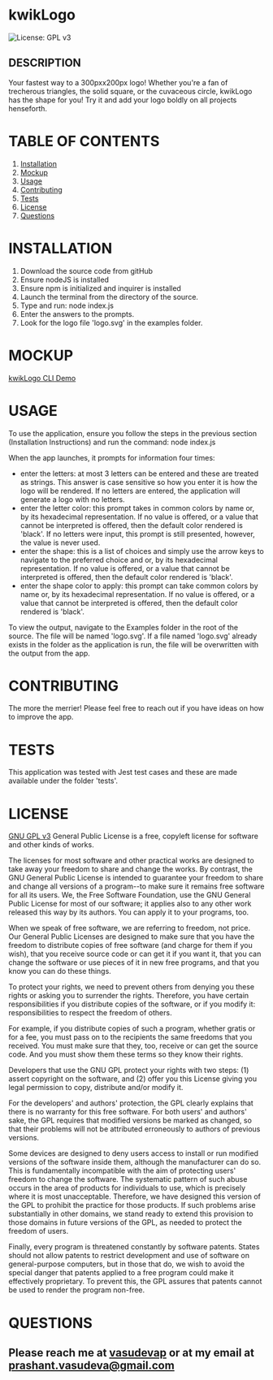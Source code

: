 # kwikLogo
![License: GPL v3](https://img.shields.io/badge/License-GPLv3-blue.svg)

## DESCRIPTION

Your fastest way to a 300pxx200px logo!  Whether you're a fan of trecherous triangles, the solid square, or the cuvaceous circle, kwikLogo has the shape for you!  Try it and add your logo boldly on all projects henseforth.


# TABLE OF CONTENTS

1. [Installation](#installation)
2. [Mockup](#mockup)
3. [Usage](#usage)
4. [Contributing](#contributing)
5. [Tests](#tests)
6. [License](#license)
7. [Questions](#questions)

# INSTALLATION
1. Download the source code from gitHub
2. Ensure nodeJS is installed
3. Ensure npm is initialized and inquirer is installed
4. Launch the terminal from the directory of the source.
5. Type and run: node index.js
6. Enter the answers to the prompts.
7. Look for the logo file 'logo.svg' in the examples folder.

# MOCKUP
[kwikLogo CLI Demo](https://drive.google.com/file/d/1n6JyInaHZHx-ETi_RZ-FEFNBPpVvDC8F/view?usp=drive_link)

# USAGE
To use the application, ensure you follow the steps in the previous section (Installation Instructions) and run the command: node index.js

When the app launches, it prompts for information four times:
- enter the letters: at most 3 letters can be entered and these are treated as strings.  This answer is case sensitive so how you enter it is how the logo will be rendered.  If no letters are entered, the application will generate a logo with no letters.   
- enter the letter color: this prompt takes in common colors by name or, by its hexadecimal representation.  If no value is offered, or a value that cannot be interpreted is offered, then the default color rendered is 'black'.  If no letters were input, this prompt is still presented, however, the value is never used.
- enter the shape: this is a list of choices and simply use the arrow keys to navigate to the preferred choice and or, by its hexadecimal representation.  If no value is offered, or a value that cannot be interpreted is offered, then the default color rendered is 'black'. 
- enter the shape color to apply: this prompt can take common colors by name or, by its hexadecimal representation.  If no value is offered, or a value that cannot be interpreted is offered, then the default color rendered is 'black'.  

To view the output, navigate to the Examples folder in the root of the source.  The file will be named 'logo.svg'.  If a file named 'logo.svg' already exists in the folder as the application is run, the file will be overwritten with the output from the app.
  

# CONTRIBUTING
The more the merrier!  Please feel free to reach out if you have ideas on how to improve the app.


# TESTS
This application was tested with Jest test cases and these are made available under the folder 'tests'.


# LICENSE
[GNU GPL v3](https://www.gnu.org/licenses/gpl-3.0)
 General Public License is a free, copyleft license for software and other kinds of works.

The licenses for most software and other practical works are designed to take away your freedom to share and change the works. By contrast, the GNU General Public License is intended to guarantee your freedom to share and change all versions of a program--to make sure it remains free software for all its users. We, the Free Software Foundation, use the GNU General Public License for most of our software; it applies also to any other work released this way by its authors. You can apply it to your programs, too.

When we speak of free software, we are referring to freedom, not price. Our General Public Licenses are designed to make sure that you have the freedom to distribute copies of free software (and charge for them if you wish), that you receive source code or can get it if you want it, that you can change the software or use pieces of it in new free programs, and that you know you can do these things.

To protect your rights, we need to prevent others from denying you these rights or asking you to surrender the rights. Therefore, you have certain responsibilities if you distribute copies of the software, or if you modify it: responsibilities to respect the freedom of others.

For example, if you distribute copies of such a program, whether gratis or for a fee, you must pass on to the recipients the same freedoms that you received. You must make sure that they, too, receive or can get the source code. And you must show them these terms so they know their rights.

Developers that use the GNU GPL protect your rights with two steps: (1) assert copyright on the software, and (2) offer you this License giving you legal permission to copy, distribute and/or modify it.

For the developers' and authors' protection, the GPL clearly explains that there is no warranty for this free software. For both users' and authors' sake, the GPL requires that modified versions be marked as changed, so that their problems will not be attributed erroneously to authors of previous versions.

Some devices are designed to deny users access to install or run modified versions of the software inside them, although the manufacturer can do so. This is fundamentally incompatible with the aim of protecting users' freedom to change the software. The systematic pattern of such abuse occurs in the area of products for individuals to use, which is precisely where it is most unacceptable. Therefore, we have designed this version of the GPL to prohibit the practice for those products. If such problems arise substantially in other domains, we stand ready to extend this provision to those domains in future versions of the GPL, as needed to protect the freedom of users.

Finally, every program is threatened constantly by software patents. States should not allow patents to restrict development and use of software on general-purpose computers, but in those that do, we wish to avoid the special danger that patents applied to a free program could make it effectively proprietary. To prevent this, the GPL assures that patents cannot be used to render the program non-free.


# QUESTIONS
Please reach me at [vasudevap](https://github.com/vasudevap) or at my email at prashant.vasudeva@gmail.com
---

